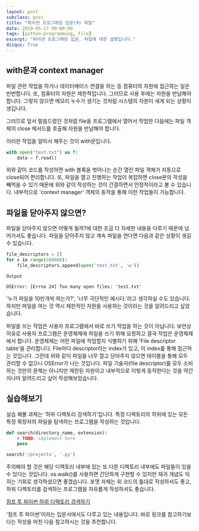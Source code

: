 ```yaml
---
layout: post
subclass: post
title: "파이썬 프로그래밍 입문(9) 파일"
date: 2019-05-17 00:00:09
tags: [python-programming, file]
excerpt: "파이썬 프로그래밍 입문, 파일에 대한 설명입니다."
disqus: True
---
```


## with문과 context manager

파일 관련 작업을 하거나 데이터베이스 연결을 하는 등 컴퓨터의 자원에 접근하는 일은 빈번합니다. 또, 컴퓨터의 자원은 제한적입니다. 그러므로 사용 후에는 자원을 반납해야 합니다. 그렇지 않으면 메모리 누수가 생기는 것처럼 시스템의 자원이 새게 되는 상황이 생깁니다.

그러므로 앞서 말씀드렸던 것처럼 file을 프로그램에서 열어서 작업한 다음에는 파일 객체의 close 메서드를 호출해 자원을 반납해야 합니다.

이러한 작업을 알아서 해주는 것이 with문입니다.

```python
with open("test.txt") as f:
    data = f.read()
```

위와 같이 코드를 작성하면 with 블록을 벗어나는 순간 열린 파일 객체가 자동으로 close되어 편리합니다. 또, 파일을 열고 진행하는 작업이 복잡하면 close문의 작성을 빼먹을 수 있기 때문에 위와 같이 작성하는 것이 간결하면서 안정적이라고 볼 수 있습니다. 내부적으로 'context manager' 객체의 동작을 통해 이런 작업들이 가능합니다.

## 파일을 닫아주지 않으면?

파일을 닫아주지 않으면 어떻게 될까?에 대한 조금 더 자세한 내용을 다루기 때문에 넘어가셔도 좋습니다. 파일을 닫아주지 않고 계속 파일을 연다면 다음과 같은 상황이 생길 수 있습니다.

```python
file_descriptors = []
for x in range(100000):
    file_descriptors.append(open('test.txt', 'w'))
```

```
Output

OSError: [Errno 24] Too many open files: 'test.txt'
```

'누가 파일을 10만개씩 여는가?', '너무 극단적인 예시다.'라고 생각하실 수도 있습니다. 하지만 파일을 여는 것 역시 제한적인 자원을 사용하는 것이라는 것을 알려드리고 싶었습니다.

파일을 쓰는 작업은 사용자 프로그램에서 바로 쓰기 작업을 하는 것이 아닙니다. 보안상 이유로 사용자 프로그램은 운영체제에 파일을 쓰기 위해 요청하고 결국 작업은 운영체제에서 합니다. 운영체제는 어떤 파일에 작업할지 식별하기 위해 'File descriptor table'을 관리합니다. File마다 descriptor라는 index가 있고, 이 index를 통해 접근하는 것입니다. 그런데 위와 같이 파일을 너무 열고 닫아주지 않으면 테이블을 통해 모두 관리할 수 없으니 OSError가 나는 것입니다. 파일 기술자(file descriptor)를 모두 소비하는 것만의 문제는 아니지만 제한된 자원이고 내부적으로 이렇게 동작한다는 것을 약간이나마 알려드리고 싶어 작성해보았습니다.

## 실습해보기

실습 해볼 과제는 '하위 디렉토리 검색하기'입니다. 특정 디렉토리의 하위에 있는 모든 특정 확장자의 파일을 탐색하는 프로그램을 작성하는 것입니다.

```python
def search(directory_name, extension):
    # TODO: implement here
    pass

search('/projects', '.py')
```

주의해야 할 것은 해당 디렉토리 내부에 있는 또 다른 디렉토리 내부에도 파일들이 있을 수 있다는 것입니다. os.walk()를 사용하면 간단하게 구현할 수 있지만 재귀 개념도 익히는 기회로 생각하셨으면 좋겠습니다. 포맷 자체는 위 코드의 틀대로 작성하셔도 좋고, 하위 디렉토리를 검색하는 프로그램을 자유롭게 작성하셔도 좋습니다.

[점프 투 파이썬 하위 디렉토리 검색하기](https://wikidocs.net/39)

'점프 투 파이썬'이라는 입문서에서도 다루고 있는 내용입니다. 바로 링크를 참고하기보다는 작성을 마친 다음 참고하시는 것을 추천합니다.
